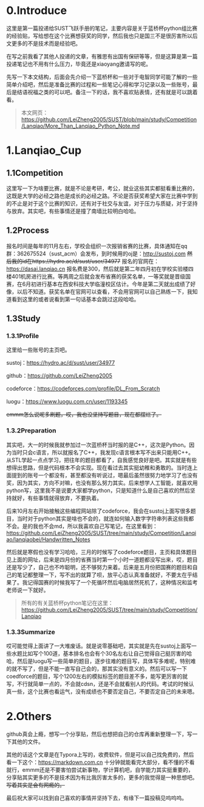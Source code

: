 # 0.Introduce

这里是第一篇投递给SUST飞跃手册的笔记，主要内容是关于蓝桥杯python组比赛的经验贴，写给想在这个比赛想获奖的同学，然后我也只是国三不是很厉害所以后文更多的不是技术而是经验吧。

在写之前我看了其他人投递的文章，有雅思有出国有保研等等，但是这算是第一篇投递笔记也不用有什么压力，毕竟还是xiaoyang邀请写的呢。

先写一下本文结构，后面会先介绍一下蓝桥杯和一些对于电智同学可能了解的一些简单介绍吧，然后是准备比赛的过程和一些笔记心得和学习记录以及一些账号，最后是结语祝福之类的可以吧。备注一下的话，我不喜欢贴表情，还有就是可以跳着看。

> 本文网页：https://github.com/LeiZheng2005/SUST/blob/main/study/Competition/Lanqiao/More_Than_Lanqiao_Python_Note.md

# 1.Lanqiao_Cup

## 1.1Competition

这里写一下为啥要比赛，就是不论是考研，考公，就业这些其实都挺看重比赛的，这既是大学的必经之路也是成长的必经之路。不论是否获奖希望大家在比赛中学到的不止是对于这个比赛的知识，还有对于社交与友谊，对于压力与质疑，对于坚持与放弃。其实吧，有些事情还是撞了南墙比较明白哈哈。

## 1.2Process

报名时间是每年的11月左右，学校会组织一次报销省赛的比赛，具体通知在qq群：362675524（sust_acm）会发布，到时候用的oj是：http://sustoj.com ~~然后我的id在https://hydro.ac/d/sust/user/34977~~ 报名的官网在：https://dasai.lanqiao.cn 报名费是300，然后就是第二年四月初在学校实验楼四楼401机房进行比赛。等两周之后就会发布省赛的获奖名单，一等奖就是晋级国赛，在6月初进行基本在西安科技大学临潼校区估计。今年是第二天就出成绩了好像，以后不知道。获奖名单在官网可以查看，不会用官网可以自己熟练一下，我知道看到这里的或者说看到第一句话基本会跳过这段哈哈。

## 1.3Study

### 1.3.1Profile

这里给一些账号的主页吧。

sustoj：https://hydro.ac/d/sust/user/34977

github：https://github.com/LeiZheng2005

codeforce：https://codeforces.com/profile/DL_From_Scratch

luogu：https://www.luogu.com.cn/user/1193345

~~emmm怎么说呢多刷题，哎，我也没坚持写题目，现在都摆烂了。~~

### 1.3.2Preparation

其实吧，大一的时候我就参加过一次蓝桥杯当时报的是C++，这次是Python。因为当时只会c语言，所以就报名了C++，我发现c语言根本写不出来只能用C++。从STL学起一点点学习，把往年的题目都看了，自我感觉良好是吧。其实就是有些想得出思路，但是代码根本不会实现。现在看过去其实挺幼稚和勇敢的。当时连上面提到的账号一个都没有，甚至都没有听说过，嗯最后虽然很努力地学习了也没有奖，因为其实，方向不对嘛，也没有那么努力其实。后来想学人工智能，就喜欢用python写，这里我不是说要大家都学python，只是知道什么是自己喜欢的然后坚持就好，有些事情就得放弃，不要执着。

后来10月左右开始接触这些编程网站除了codeforce，我会在sustoj上面写很多题目，当时对于python其实是啥也不会的，就连如何输入数字字符串列表这些我都不会。是的我也不会md，所以我喜欢自己写笔记，在这里看到：https://github.com/LeiZheng2005/SUST/tree/main/study/Competition/Lanqiao/lanqiaobei/Handwritten_Notes

然后就是寒假也没有学习哈哈，三月的时候写了codeforce题目，主页和具体题目见上面的网址，后来是四月份的省赛当时第一个小时一道题都没写出来，哎，题目还是写少了，自己也不咋聪明，还不够努力来着。后来是五月份把国赛的题目和自己的笔记都整理一下，写不出的就算了呗，放平心态认真准备就好，不要太在乎结果了。我记得国赛的时候我写了一个死循环然后电脑居然死机了，这种情况和监考老师说一下就好。

> 所有的有关蓝桥杯python笔记在这里：https://github.com/LeiZheng2005/SUST/tree/main/study/Competition/Lanqiao

### 1.3.3Summarize

哎可能觉得上面讲了一大堆废话。就是说零基础吧，其实就是先在sustoj上面写一些水题比如写个100道，基本排名也会有个30名左右让自己觉得自己挺厉害的哈哈，然后是luogu写一些简单的题目，逐步往难的题目写，具体写多难呢，特别难的就不写了，但是不能一直写自己会的，那其实没有意义的。然后可以写一下coedforce的题目，写个1200左右的模拟标签的题目差不多，能写更厉害的就写，不行就简单一点的，不会就cdsn，还是不会就看别人的代码。考试的时候认真一些，这个比赛也看运气，没有成绩也不要否定自己，不要否定自己的未来嗯。

# 2.Others

github真会上瘾，想写一个分享贴，然后也想把自己的仓库再重新整理一下，写一下其他的文件。

其他的话这个文章是在Typora上写的，收费软件，但是可以自己找免费的，然后看一下这个：https://markdown.com.cn 十分钟就能看完大部分，看不懂的不看就行，emmm还是不要害怕尝试新事物，学计算机吧，自学能力其实挺重要的，分享贴其实更多的不是技术因为有比我厉害太多的，更多的我觉得是一种思想吧。~~写着其实是会有网瘾的。~~

最后祝大家可以找到自己喜欢的事情并坚持下去，有缘下一篇投稿见呜呜呜。